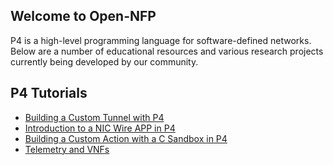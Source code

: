 ## Welcome to Open-NFP

P4 is a high-level programming language for software-defined networks. Below are a number of educational resources and various research projects currently being developed by our community.

P4 Tutorials 
------------
- [Building a Custom Tunnel with P4](https://github.com/open-nfpsw/p4_basic_lb_metering_nic)
- [Introduction to a NIC Wire APP in P4](https://github.com/open-nfpsw/p4wire)
- [Building a Custom Action with a C Sandbox in P4](https://github.com/open-nfpsw/c_packetprocessing)
- [Telemetry and VNFs](https://github.com/open-nfpsw/vnf_telemetry_lab)

